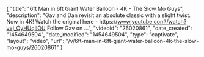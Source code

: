 {
    "title": "6ft Man in 6ft Giant Water Balloon - 4K - The Slow Mo Guys",
    "description": "Gav and Dan revisit an absolute classic with a slight twist. Now in 4K! Watch the original here - https:\/\/www.youtube.com\/watch?v=j_OyHUqIIOU Follow Gav on ...",
    "videoid": "26020861",
    "date_created": "1454649504",
    "date_modified": "1454649504",
    "type": "captivate",
    "layout": "video",
    "url": "\/v\/6ft-man-in-6ft-giant-water-balloon-4k-the-slow-mo-guys\/26020861"
}